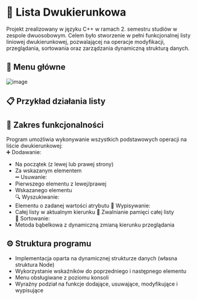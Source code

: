 # 🔁 Lista Dwukierunkowa
Projekt zrealizowany w języku C++ w ramach 2. semestru studiów w zespole dwuosobowym.
Celem było stworzenie w pełni funkcjonalnej listy liniowej dwukierunkowej, pozwalającej na operacje modyfikacji, przeglądania, sortowania oraz zarządzania dynamiczną strukturą danych.
## 🧭 Menu główne
![image](https://github.com/user-attachments/assets/b153bb14-ccdf-4aae-8d3a-103561a627d9)
## 📋 Przykład działania listy
## 🔧 Zakres funkcjonalności
Program umożliwia wykonywanie wszystkich podstawowych operacji na liście dwukierunkowej:  
➕ Dodawanie:  
* Na początek (z lewej lub prawej strony)
* Za wskazanym elementem  
➖ Usuwanie:  
* Pierwszego elementu z lewej/prawej
* Wskazanego elementu  
🔍 Wyszukiwanie:  
* Elementu o zadanej wartości atrybutu
📜 Wypisywanie:  
* Całej listy w aktualnym kierunku
🧹 Zwalnianie pamięci całej listy  
🔄 Sortowanie:  
* Metoda bąbelkowa z dynamiczną zmianą kierunku przeglądania
## ⚙️ Struktura programu  
* Implementacja oparta na dynamicznej strukturze danych (własna struktura Node)
* Wykorzystanie wskaźników do poprzedniego i następnego elementu
* Menu obsługiwane z poziomu konsoli
* Wyraźny podział na funkcje dodające, usuwające, modyfikujące i wypisujące
